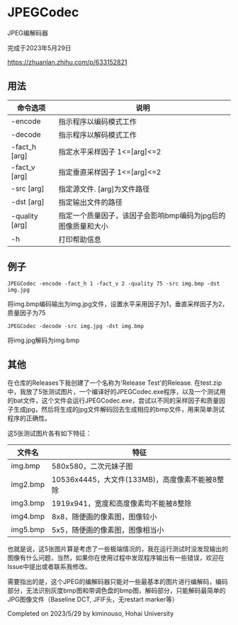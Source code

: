 # JPEGCodec

JPEG编解码器

完成于2023年5月29日

https://zhuanlan.zhihu.com/p/633152821

## 用法

| 命令选项       | 说明                                                         |
| -------------- | ------------------------------------------------------------ |
| -encode        | 指示程序以编码模式工作                                       |
| -decode        | 指示程序以解码模式工作                                       |
| -fact_h [arg]  | 指定水平采样因子 1<=[arg]<=2                                 |
| -fact_v [arg]  | 指定垂直采样因子 1<=[arg]<=2                                 |
| -src [arg]     | 指定源文件.  [arg]为文件路径                                 |
| -dst [arg]     | 指定输出文件的路径                                           |
| -quality [arg] | 指定一个质量因子，该因子会影响bmp编码为jpg后的图像质量和大小 |
| -h             | 打印帮助信息                                                 |



## 例子

`JPEGCodec -encode -fact_h 1 -fact_v 2 -quality 75 -src img.bmp -dst img.jpg`

将img.bmp编码输出为img.jpg文件，设置水平采用因子为1，垂直采样因子为2，质量因子为75

`JPEGCodec -decode -src img.jpg -dst img.bmp`

将img.jpg解码为img.bmp

## 其他

在仓库的Releases下我创建了一个名称为'Release Test'的Release. 在test.zip中，我放了5张测试图片，一个编译好的JPEGCodec.exe程序，以及一个测试用的bat文件，这个文件会运行JPEGCodec.exe，尝试以不同的采样因子和质量因子生成jpg，然后将生成的jpg文件解码回去生成相应的bmp文件，用来简单测试程序的正确性。

这5张测试图片各有如下特征：

| 文件名   | 特征                                           |
| -------- | ---------------------------------------------- |
| img.bmp  | 580x580，二次元妹子图                          |
| img2.bmp | 10536x4445，大文件(133MB)，高度像素不能被8整除 |
| img3.bmp | 1919x941，宽度和高度像素均不能被8整除          |
| img4.bmp | 8x8，随便画的像素图，图像较小                  |
| img5.bmp | 5x5，随便画的像素图，图像相当小                |

也就是说，这5张图片算是考虑了一些极端情况的，我在运行测试时没发现输出的图像有什么问题，当然，如果你在使用过程中发现程序输出有一些错误，欢迎在Issue中提出或者联系我修改。

需要指出的是，这个JPEG的编解码器只能对一些最基本的图片进行编解码，编码部分，无法识别灰度bmp图和带调色盘的bmp图，解码部分，只能解码最简单的JPG图像文件（Baseline DCT, JFIF头，无restart marker等）

Completed on 2023/5/29 by kiminouso, Hohai University

